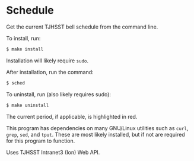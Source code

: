 # Schedule

Get the current TJHSST bell schedule from the command line.

To install, run:

```bash
$ make install
```

Installation will likely require <code>sudo</code>.

After installation, run the command:

```bash
$ sched
```

To uninstall, run (also likely requires sudo):

```bash
$ make uninstall
```

The current period, if applicable, is highlighted in red.

This program has dependencies on many GNU/Linux utilities such as <code>curl</code>, <code>grep</code>, <code>sed</code>, and <code>tput</code>.  These are most likely installed, but if not are required for this program to function.

Uses TJHSST Intranet3 (Ion) Web API.
